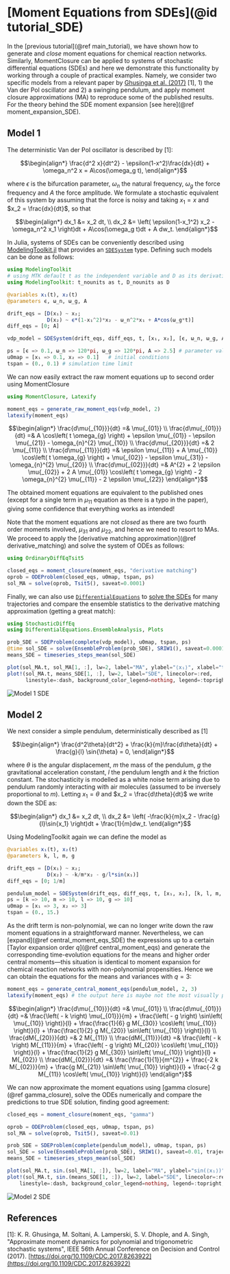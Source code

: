 # [Moment Equations from SDEs](@id tutorial_SDE)

In the [previous tutorial](@ref main_tutorial), we have shown how to generate and *close* moment equations for chemical reaction networks. Similarly, MomentClosure can be applied to systems of stochastic differential equations (SDEs) and here we demonstrate this functionality by working through a couple of practical examples. Namely, we consider two specific models from a relevant paper by [Ghusinga et al. (2017)](https://doi.org/10.1109/CDC.2017.8263922) [1], 1) the Van der Pol oscillator and 2) a swinging pendulum, and apply moment closure approximations (MA) to reproduce some of the published results. For the theory behind the SDE moment expansion [see here](@ref moment_expansion_SDE).

## Model 1

The deterministic Van der Pol oscillator is described by [1]:
```math
\begin{align*}
    \frac{d^2 x}{dt^2} - \epsilon(1-x^2)\frac{dx}{dt} + \omega_n^2 x = A\cos(\omega_g t),
\end{align*}
```
where $\epsilon$ is the bifurcation parameter, $\omega_n$ the natural frequency, $\omega_g$ the force frequency and $A$ the force amplitude. We formulate a stochastic equivalent of this system by assuming that the force is noisy and taking $x_1 = x$ and $x_2 = \frac{dx}{dt}$, so that
```math
\begin{align*}
    dx_1 &= x_2 dt, \\
    dx_2 &= \left( \epsilon(1-x_1^2) x_2 - \omega_n^2 x_1 \right)dt + A\cos(\omega_g t)dt + A dw_t.
\end{align*}
```
In Julia, systems of SDEs can be conveniently described using [ModelingToolkit.jl](https://github.com/SciML/ModelingToolkit.jl) that provides an [`SDESystem`](https://mtk.sciml.ai/stable/systems/SDESystem/#ModelingToolkit.SDESystem) type. Defining such models can be done as follows:
```julia
using ModelingToolkit
# using MTK default t as the independent variable and D as its derivative
using ModelingToolkit: t_nounits as t, D_nounits as D

@variables x₁(t), x₂(t)
@parameters ϵ, ω_n, ω_g, A

drift_eqs = [D(x₁) ~ x₂;
             D(x₂) ~ ϵ*(1-x₁^2)*x₂ - ω_n^2*x₁ + A*cos(ω_g*t)]
diff_eqs = [0; A]

vdp_model = SDESystem(drift_eqs, diff_eqs, t, [x₁, x₂], [ϵ, ω_n, ω_g, A], name = :VdP)

ps = [ϵ => 0.1, ω_n => 120*pi, ω_g => 120*pi, A => 2.5] # parameter values
u0map = [x₁ => 0.1, x₂ => 0.1]   # initial conditions
tspan = (0., 0.1) # simulation time limit
```
We can now easily extract the raw moment equations up to second order using MomentClosure
```julia
using MomentClosure, Latexify

moment_eqs = generate_raw_moment_eqs(vdp_model, 2) 
latexify(moment_eqs)
```
```math
\begin{align*}
\frac{d\mu{_{10}}}{dt} =& \mu{_{01}} \\
\frac{d\mu{_{01}}}{dt} =& A \cos\left( t \omega_{g} \right) + \epsilon \mu{_{01}} - \epsilon \mu{_{21}} - \omega_{n}^{2} \mu{_{10}} \\
\frac{d\mu{_{20}}}{dt} =& 2 \mu{_{11}} \\
\frac{d\mu{_{11}}}{dt} =& \epsilon \mu{_{11}} + A \mu{_{10}} \cos\left( t \omega_{g} \right) + \mu{_{02}} - \epsilon \mu{_{31}} - \omega_{n}^{2} \mu{_{20}} \\
\frac{d\mu{_{02}}}{dt} =& A^{2} + 2 \epsilon \mu{_{02}} + 2 A \mu{_{01}} \cos\left( t \omega_{g} \right) - 2 \omega_{n}^{2} \mu{_{11}} - 2 \epsilon \mu{_{22}}
\end{align*}
``` 
The obtained moment equations are equivalent to the published ones (except for a single term in $\mu_{11}$ equation as there is a typo in the paper), giving some confidence that everything works as intended!

Note that the moment equations are not *closed* as there are two fourth order moments involved, $\mu_{31}$ and $\mu_{22}$, and hence we need to resort to MAs. We proceed to apply the [derivative matching approximation](@ref derivative_matching) and solve the system of ODEs as follows:
```julia
using OrdinaryDiffEqTsit5

closed_eqs = moment_closure(moment_eqs, "derivative matching")
oprob = ODEProblem(closed_eqs, u0map, tspan, ps)
sol_MA = solve(oprob, Tsit5(), saveat=0.0001)
```
Finally, we can also use [`DifferentialEquations`](https://github.com/SciML/DifferentialEquations.jl) to [solve the SDEs](https://diffeq.sciml.ai/stable/tutorials/sde_example/) for many trajectories and compare the ensemble statistics to the derivative matching approximation (getting a great match):
```julia
using StochasticDiffEq
using DifferentialEquations.EnsembleAnalysis, Plots

prob_SDE = SDEProblem(complete(vdp_model), u0map, tspan, ps)
@time sol_SDE = solve(EnsembleProblem(prob_SDE), SRIW1(), saveat=0.0001, trajectories=100)
means_SDE = timeseries_steps_mean(sol_SDE)

plot(sol_MA.t, sol_MA[1, :], lw=2, label="MA", ylabel="⟨x₁⟩", xlabel="time")
plot!(sol_MA.t, means_SDE[1, :], lw=2, label="SDE", linecolor=:red,
      linestyle=:dash, background_color_legend=nothing, legend=:topright, grid=false)
```
![Model 1 SDE](../assets/basic_SDE_model1.svg)

## Model 2

We next consider a simple pendulum, deterministically described as [1]
```math
\begin{align*}
  \frac{d^2\theta}{dt^2} + \frac{k}{m}\frac{d\theta}{dt} + \frac{g}{l} \sin{\theta} = 0,
\end{align*}
```
where $\theta$ is the angular displacement, $m$ the mass of the pendulum, $g$ the gravitational acceleration constant, $l$ the pendulum length and $k$ the friction constant. The stochasticity is modelled as a white noise term arising due to pendulum randomly interacting with air molecules (assumed to be inversely proportional to $m$). Letting $x_1 = \theta$ and $x_2 = \frac{d\theta}{dt}$ we write down the SDE as:
```math
\begin{align*}
    dx_1 &= x_2 dt, \\
    dx_2 &= \left( -\frac{k}{m}x_2 - \frac{g}{l}\sin{x_1} \right)dt + \frac{1}{m}dw_t.
\end{align*}
```
Using ModelingToolkit again we can define the model as
```julia
@variables x₁(t), x₂(t)
@parameters k, l, m, g

drift_eqs = [D(x₁) ~ x₂;
             D(x₂) ~ -k/m*x₂ - g/l*sin(x₁)]
diff_eqs = [0; 1/m]

pendulum_model = SDESystem(drift_eqs, diff_eqs, t, [x₁, x₂], [k, l, m, g], name = :pendulum)
ps = [k => 10, m => 10, l => 10, g => 10]
u0map = [x₁ => 3, x₂ => 3]
tspan = (0., 15.)
```
As the drift term is non-polynomial, we can no longer write down the raw moment equations in a straightforward manner. Nevertheless, we can [expand](@ref central_moment_eqs_SDE) the expressions up to a certain [Taylor expansion order $q$](@ref central_moment_eqs) and generate the corresponding time-evolution equations for the means and higher order central moments—this situation is identical to moment expansion for chemical reaction networks with non-polynomial propensities. Hence we can obtain the equations for the means and variances with $q=3$:
```julia
moment_eqs = generate_central_moment_eqs(pendulum_model, 2, 3) 
latexify(moment_eqs) # the output here is maybe not the most visually pleasing
```
```math
\begin{align*}
\frac{d\mu{_{10}}}{dt} =& \mu{_{01}} \\
\frac{d\mu{_{01}}}{dt} =& \frac{\left(  - k \right) \mu{_{01}}}{m} + \frac{\left(  - g \right) \sin\left( \mu{_{10}} \right)}{l} + \frac{\frac{1}{6} g M{_{30}} \cos\left( \mu{_{10}} \right)}{l} + \frac{\frac{1}{2} g M{_{20}} \sin\left( \mu{_{10}} \right)}{l} \\
\frac{dM{_{20}}}{dt} =& 2 M{_{11}} \\
\frac{dM{_{11}}}{dt} =& \frac{\left(  - k \right) M{_{11}}}{m} + \frac{\left(  - g \right) M{_{20}} \cos\left( \mu{_{10}} \right)}{l} + \frac{\frac{1}{2} g M{_{30}} \sin\left( \mu{_{10}} \right)}{l} + M{_{02}} \\
\frac{dM{_{02}}}{dt} =& \frac{\frac{1}{1}}{m^{2}} + \frac{-2 k M{_{02}}}{m} + \frac{g M{_{21}} \sin\left( \mu{_{10}} \right)}{l} + \frac{-2 g M{_{11}} \cos\left( \mu{_{10}} \right)}{l}
\end{align*}
```
We can now approximate the moment equations using [gamma closure](@ref gamma_closure), solve the ODEs numerically and compare the predictions to true SDE solution, finding good agreement:
```julia
closed_eqs = moment_closure(moment_eqs, "gamma")

oprob = ODEProblem(closed_eqs, u0map, tspan, ps)
sol_MA = solve(oprob, Tsit5(), saveat=0.01)

prob_SDE = SDEProblem(complete(pendulum_model), u0map, tspan, ps)
sol_SDE = solve(EnsembleProblem(prob_SDE), SRIW1(), saveat=0.01, trajectories=100)
means_SDE = timeseries_steps_mean(sol_SDE)

plot(sol_MA.t, sin.(sol_MA[1, :]), lw=2, label="MA", ylabel="sin(⟨x₁⟩)", xlabel="time")
plot!(sol_MA.t, sin.(means_SDE[1, :]), lw=2, label="SDE", linecolor=:red,
    linestyle=:dash, background_color_legend=nothing, legend=:topright, grid=false)
```
![Model 2 SDE](../assets/basic_SDE_model2.svg)

## References

[1]: K. R. Ghusinga, M. Soltani, A. Lamperski, S. V. Dhople, and A. Singh, "Approximate moment dynamics for polynomial and trigonometric stochastic systems", IEEE 56th Annual Conference on Decision and Control (2017). [https://doi.org/10.1109/CDC.2017.8263922](https://doi.org/10.1109/CDC.2017.8263922)